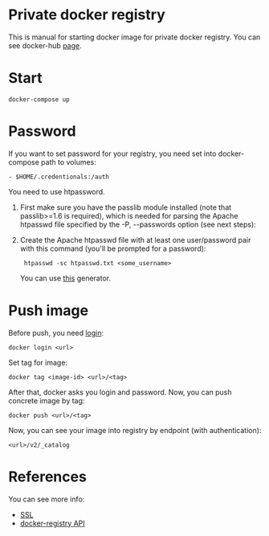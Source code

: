 # Private docker registry
This is manual for starting docker image for private docker registry. You can see docker-hub [page](https://hub.docker.com/_/registry).

# Start

    docker-compose up

# Password

If you want to set password for your registry, you need set into docker-compose path to volumes:

    - $HOME/.credentionals:/auth
    
You need to use htpassword. 

1. First make sure you have the passlib module installed (note that passlib>=1.6 is required), which is needed for parsing the Apache htpasswd file specified by the -P, --passwords option (see next steps):
2. Create the Apache htpasswd file with at least one user/password pair with this command (you'll be prompted for a password):


        htpasswd -sc htpasswd.txt <some_username>

    You can use [this](http://www.htaccesstools.com/htpasswd-generator/) generator.
    
# Push image

Before push, you need [login](https://docs.docker.com/engine/reference/commandline/login/):

    docker login <url>
    
Set tag for image:

    docker tag <image-id> <url>/<tag>

After that, docker asks you login and password. Now, you can push concrete image by tag:

    docker push <url>/<tag>
    
Now, you can see your image into registry by endpoint (with authentication):

    <url>/v2/_catalog
    
    
# References

You can see more info:

* [SSL](https://habr.com/ru/post/320884/)
* [docker-registry API](https://docs.docker.com/registry/spec/api/)
    


